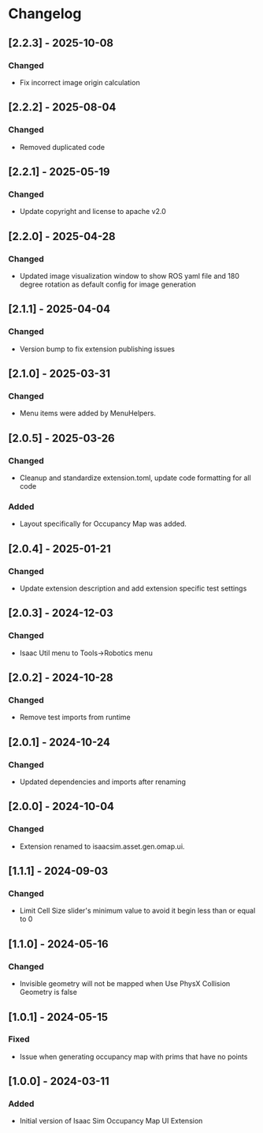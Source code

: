 # Changelog

## [2.2.3] - 2025-10-08
### Changed
- Fix incorrect image origin calculation

## [2.2.2] - 2025-08-04
### Changed
- Removed duplicated code

## [2.2.1] - 2025-05-19
### Changed
- Update copyright and license to apache v2.0

## [2.2.0] - 2025-04-28
### Changed
- Updated image visualization window to show ROS yaml file and 180 degree rotation as default config for image generation

## [2.1.1] - 2025-04-04
### Changed
- Version bump to fix extension publishing issues

## [2.1.0] - 2025-03-31
### Changed
- Menu items were added by MenuHelpers.

## [2.0.5] - 2025-03-26
### Changed
- Cleanup and standardize extension.toml, update code formatting for all code

### Added
- Layout specifically for Occupancy Map was added.

## [2.0.4] - 2025-01-21
### Changed
- Update extension description and add extension specific test settings

## [2.0.3] - 2024-12-03
### Changed
- Isaac Util menu to Tools->Robotics menu

## [2.0.2] - 2024-10-28
### Changed
- Remove test imports from runtime

## [2.0.1] - 2024-10-24
### Changed
- Updated dependencies and imports after renaming

## [2.0.0] - 2024-10-04
### Changed
- Extension  renamed to isaacsim.asset.gen.omap.ui.

## [1.1.1] - 2024-09-03
### Changed
- Limit Cell Size slider's minimum value to avoid it begin less than or equal to 0

## [1.1.0] - 2024-05-16
### Changed
- Invisible geometry will not be mapped when Use PhysX Collision Geometry is false

## [1.0.1] - 2024-05-15
### Fixed
- Issue when generating occupancy map with prims that have no points

## [1.0.0] - 2024-03-11
### Added
- Initial version of Isaac Sim Occupancy Map UI Extension
